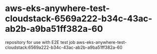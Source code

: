 # aws-eks-anywhere-test-cloudstack-6569a222-b34c-43ac-ab2b-a9ba51ff382a-60
repository for use with E2E test job aws-eks-anywhere-test-cloudstack:6569a222-b34c-43ac-ab2b-a9ba51ff382a-60
